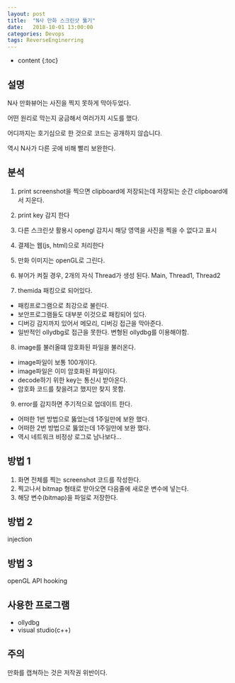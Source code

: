 ```yaml
---
layout: post
title:  "N사 만화 스크린샷 뚫기"
date:   2018-10-01 13:00:00
categories: Devops
tags: ReverseEnginerring
---
```


* content
{:toc}

## 설명

N사 만화뷰어는 사진을 찍지 못하게 막아두었다.

어떤 원리로 막는지 궁금해서 여러가지 시도를 했다.

어디까지는 호기심으로 한 것으로 코드는 공개하지 않습니다.

역시 N사가 다른 곳에 비해 빨리 보완한다.

## 분석
1. print screenshot을 찍으면 clipboard에 저장되는데 저장되는 순간 clipboard에서 지운다.

2. print key 감지 한다

3. 다른 스크린샷 활용시 opengl 감지시 해당 영역을 사진을 찍을 수 없다고 표시

4. 결제는 웹(js, html)으로 처리한다

5. 만화 이미지는 openGL로 그린다.

6. 뷰어가 켜질 경우, 2개의 자식 Thread가 생성 된다. Main, Thread1, Thread2

7. themida 패킹으로 되어있다.
- 패킹프로그램으로 최강으로 불린다.
- 보안프로그램들도 대부분 이것으로 패킹되어 있다.
- 디버깅 감지까지 있어서 메모리, 디버깅 접근을 막아준다.
- 일반적인 ollydbg로 접근을 못한다. 변형된 ollydbg를 이용해야함.

8. image를 불러올떄 암호화된 파일을 불러온다.
- image파일이 보통 100개이다. 
- image파일은 이미 암호화된 파일이다.
- decode하기 위한 key는 통신시 받아온다.
- 암호화 코드를 찾을려고 했지만 찾지 못함.

9. error를 감지하면 주기적으로 업데이트 한다.
- 어떠한 1번 방법으로 뚫었는데 1주일만에 보완 했다. 
- 어떠한 2번 방법으로 뚫었는데 1주일만에 보완 했다.
- 역시 네트워크 비정상 로그로 남나보다...

## 방법 1

1. 화면 전체를 찍는 screenshot 코드를 작성한다. 
2. 찍고나서 bitmap 형태로 받아오면 다음줄에 새로운 변수에 넣는다.
3. 해당 변수(bitmap)을 파일로 저장한다.

## 방법 2

injection

## 방법 3

openGL API hooking 

## 사용한 프로그램

- ollydbg
- visual studio(c++)


## 주의

만화를 캡쳐하는 것은 저작권 위반이다.


